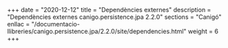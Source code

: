 +++
date        = "2020-12-12"
title       = "Dependències externes"
description = "Dependències externes canigo.persistence.jpa 2.2.0"
sections    = "Canigó"
enllac		= "/documentacio-llibreries/canigo.persistence.jpa/2.2.0/site/dependencies.html"
weight		= 6
+++
